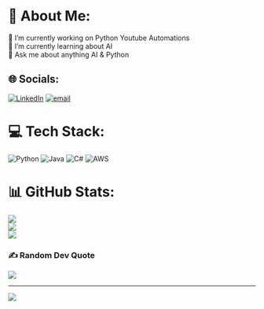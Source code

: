 # 💫 About Me:
🔭 I’m currently working on Python Youtube Automations<br>🌱 I’m currently learning about AI<br>💬 Ask me about anything AI & Python


## 🌐 Socials:
[![LinkedIn](https://img.shields.io/badge/LinkedIn-%230077B5.svg?logo=linkedin&logoColor=white)](https://linkedin.com/in/-ethan-mcdonnell-) [![email](https://img.shields.io/badge/Email-D14836?logo=gmail&logoColor=white)](mailto:ethan@xelle.com) 

# 💻 Tech Stack:
![Python](https://img.shields.io/badge/python-3670A0?style=for-the-badge&logo=python&logoColor=ffdd54) ![Java](https://img.shields.io/badge/java-%23ED8B00.svg?style=for-the-badge&logo=openjdk&logoColor=white) ![C#](https://img.shields.io/badge/c%23-%23239120.svg?style=for-the-badge&logo=csharp&logoColor=white) ![AWS](https://img.shields.io/badge/AWS-%23FF9900.svg?style=for-the-badge&logo=amazon-aws&logoColor=white)
# 📊 GitHub Stats:
![](https://github-readme-stats.vercel.app/api?username=EthanMcDonnell&theme=default&hide_border=false&include_all_commits=true&count_private=true)<br/>
![](https://nirzak-streak-stats.vercel.app/?user=EthanMcDonnell&theme=default&hide_border=false)<br/>
![](https://github-readme-stats.vercel.app/api/top-langs/?username=EthanMcDonnell&theme=default&hide_border=false&include_all_commits=true&count_private=true&layout=compact)

### ✍️ Random Dev Quote
![](https://quotes-github-readme.vercel.app/api?type=horizontal&theme=radical)

---
[![](https://visitcount.itsvg.in/api?id=EthanMcDonnell&icon=0&color=0)](https://visitcount.itsvg.in)
